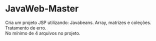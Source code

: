 # JavaWeb-Master
Cria um projeto JSP utilizando: Javabeans. 
Array, matrizes e coleções. 
Tratamento de erro.  
No mínimo de 4 arquivos no projeto.
